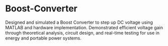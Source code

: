 # Boost-Converter
Designed and simulated a Boost Converter to step up DC voltage using MATLAB and hardware implementation. Demonstrated efficient voltage gain through theoretical analysis, circuit design, and real-time testing for use in energy and portable power systems.
